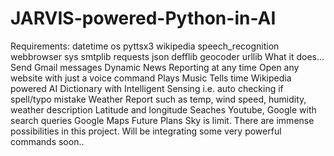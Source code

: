 # JARVIS-powered-Python-in-AI
Requirements: datetime os pyttsx3 wikipedia speech_recognition webbrowser sys smtplib requests json defflib geocoder urllib What it does... Send Gmail messages Dynamic News Reporting at any time Open any website with just a voice command Plays Music Tells time Wikipedia powered AI Dictionary with Intelligent Sensing i.e. auto checking if spell/typo mistake Weather Report such as temp, wind speed, humidity, weather description Latitude and longitude Seaches Youtube, Google with search queries Google Maps Future Plans Sky is limit. There are immense possibilities in this project. Will be integrating some very powerful commands soon..

